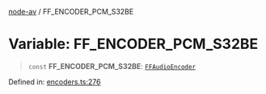 [node-av](../globals.md) / FF\_ENCODER\_PCM\_S32BE

# Variable: FF\_ENCODER\_PCM\_S32BE

> `const` **FF\_ENCODER\_PCM\_S32BE**: [`FFAudioEncoder`](../type-aliases/FFAudioEncoder.md)

Defined in: [encoders.ts:276](https://github.com/seydx/av/blob/f8631fc881b394300b1479f511d55cf1c370a87f/src/constants/encoders.ts#L276)
